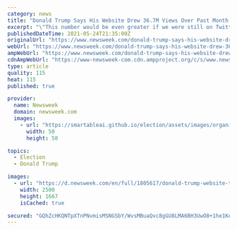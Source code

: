 ```yaml
---
category: news
title: "Donald Trump Says His Website Drew 36.7M Views Over Past Month: 'More Traffic Than in 2020'"
excerpt: "\"This number would be even greater if we were still on Twitter and Facebook,\" Trump claimed, \"but since Big Tech has illegally banned me, tens of millions of our supporters have stopped using these platforms."
publishedDateTime: 2021-05-24T21:35:00Z
originalUrl: "https://www.newsweek.com/donald-trump-says-his-website-drew-367m-views-over-past-month-more-traffic-2020-1594371"
webUrl: "https://www.newsweek.com/donald-trump-says-his-website-drew-367m-views-over-past-month-more-traffic-2020-1594371"
ampWebUrl: "https://www.newsweek.com/donald-trump-says-his-website-drew-367m-views-over-past-month-more-traffic-2020-1594371?amp=1"
cdnAmpWebUrl: "https://www-newsweek-com.cdn.ampproject.org/c/s/www.newsweek.com/donald-trump-says-his-website-drew-367m-views-over-past-month-more-traffic-2020-1594371?amp=1"
type: article
quality: 115
heat: 115
published: true

provider:
  name: Newsweek
  domain: newsweek.com
  images:
    - url: "https://smartableai.github.io/election/assets/images/organizations/newsweek.com-50x50.jpg"
      width: 50
      height: 50

topics:
  - Election
  - Donald Trump

images:
  - url: "https://d.newsweek.com/en/full/1805617/donald-trump-website-traffic-millions-brag-claim.jpg"
    width: 2500
    height: 1667
    isCached: true

secured: "GQhZcHKQNTpXTnPNvmisMSNGSbY/WvsMBuaQvc8gGU8LMA6BH3UwO8+1he1Kerp0LY9eLNyihk7MFXN8IQTP6Hcx7OY9Hzv0TySog3f+IybpZinTQrL2wKTcWpWumSThXb7Ej2s/OCwKphb6NpKgYNn3y+MsMrgrn53r+zgjcFlNp6IFU0mSIwJalcChzO+zL72fjCUs8NKXE6Tfbgls8o9HVClQpVAdlBMGjq/jlJjQ2riYngPI+a2KdalrAauvPyFsmwda4dhXF7jze24qJ2TxRB77Hbh04DBUi4kzcZzm4SRE+BtaTZ0X8IXRmXQLAhRhDZF2+ZLcPO9x/Nd5fRGqlqqmGOtbFpiqV6iOTbA=;aAlsVlPbbyTXWYTpCruaxg=="
---
```


